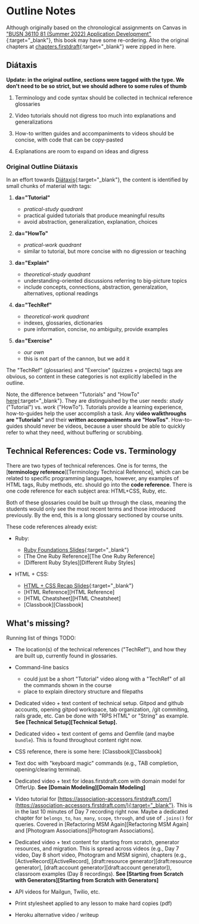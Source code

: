 # Outline Notes

Although originally based on the chronological assignments on Canvas in ["BUSN 36110 81 (Summer 2022) Application Development"](https://canvas.uchicago.edu/courses/41147){:target="_blank"}, this book may have some re-ordering. Also the original chapters at [chapters.firstdraft](https://chapters.firstdraft.com/){:target="_blank"} were zipped in here.

## Diátaxis

**Update: in the original outline, sections were tagged with the type. We don't need to be so strict, but we should adhere to some rules of thumb**

  1. Terminology and code syntax should be collected in technical reference glossaries

  2. Video tutorials should not digress too much into explanations and generalizations

  3. How-to written guides and accompaniments to videos should be concise, with code that can be copy-pasted
  
  4. Explanations are room to expand on ideas and digress 

### Original Outline Diátaxis

In an effort towards [Diátaxis](https://diataxis.fr/){:target="_blank"}, the content is identified by small chunks of material with tags:

  1. **da="Tutorial"**
      - *pratical-study quadrant*
      - practical guided tutorials that produce meaningful results
      - avoid abstraction, generalization, explanation, choices

  2. **da="HowTo"**
      - *pratical-work quadrant*
      - similar to tutorial, but more concise with no digression or teaching

  3. **da="Explain"**
      - *theoretical-study quadrant*
      - understanding-oriented discussions referring to big-picture topics
      - include concepts, connections, abstraction, generalzation, alternatives, optional readings
  
  4. **da="TechRef"**
      - *theoretical-work quadrant*
      - indexes, glossaries, dictionaries
      - pure information, concise, no ambiguity, provide examples

  5. **da="Exercise"**
      - *our own*
      - this is not part of the cannon, but we add it

The "TechRef" (glossaries) and "Exercise" (quizzes + projects) tags are obvious, so content in these categories is not explicitly labelled in the outline.

Note, the difference between "Tutorials" and "HowTo" [here](https://diataxis.fr/tutorials-how-to/#whats-the-difference-between-a-tutorial-and-how-to-guide){:target="_blank"}. They are distinguished by the user needs: *study* ("Tutorial") vs. *work* ("HowTo"). Tutorials provide a learning experience, how-to-guides help the user accomplish a task. Any **video walkthroughs are "Tutorials"** and their **written accompaniments are "HowTos"**. How-to-guides should never be videos, because a user should be able to quickly refer to what they need, without buffering or scrubbing.

## Technical References: Code vs. Terminology

There are two types of technical references. One is for terms, the [**terminology reference**][Terminology Technical Reference], which can be related to specific programming languages, however, any examples of HTML tags, Ruby methods, etc. should go into the **code reference**. There is one code reference for each subject area: HTML+CSS, Ruby, etc.

Both of these glossaries could be built up through the class, meaning the students would only see the most recent terms and those introduced previously. By the end, this is a long glossary sectioned by course units.

These code references already exist:
  
  - Ruby:
    - [Ruby Foundations Slides](https://firstdraft.slides.com/raghubetina/05-ruby-foundations?token=SFyjvCyP){:target="_blank"}
    - [The One Ruby Reference][The One Ruby Reference]
    - [Different Ruby Styles][Different Ruby Styles]

  - HTML + CSS:  
    - [HTML + CSS Recap Slides](https://firstdraft.slides.com/raghubetina/html-and-css-recap?token=8gU8ghvw){:target="_blank"}
    - [HTML Reference][HTML Reference]
    - [HTML Cheatsheet][HTML Cheatsheet]
    - [Classbook][Classbook]

## What's missing?

Running list of things TODO:

  - The location(s) of the technical references ("TechRef"), and how they are built up, currently found in glossaries.

  - Command-line basics
    - could just be a short "Tutorial" video along with a "TechRef" of all the commands shown in the course
    - place to explain directory structure and filepaths

  - Dedicated video + text content of technical setup. Gitpod and github accounts, opening gitpod workspace, tab organization, /git commiting, rails grade, etc. Can be done with "RPS HTML" or "String" as example. **See [Technical Setup][Technical Setup].**

  - Dedicated video + text content of gems and Gemfile (and maybe `bundle`). This is found throughout content right now.

  - CSS reference, there is some here: [Classbook][Classbook]

  - Text doc with "keyboard magic" commands (e.g., TAB completion, opening/clearing terminal). 

  - Dedicated video + text for ideas.firstdraft.com with domain model for OfferUp. **See [Domain Modeling][Domain Modeling]**

  - Video tutorial for [https://association-accessors.firstdraft.com/](https://association-accessors.firstdraft.com/){:target="_blank"}. This is in the last 10 minutes of Day 7 recording right now. Maybe a dedicated chapter for `belongs_to`, `has_many`, `scope`, `through`, and use of `.joins()` for queries. Covered in [Refactoring MSM Again][Refactoring MSM Again] and [Photogram Associations][Photogram Associations].

  - Dedicated video + text content for starting from scratch, generator resources, and migration. This is spread across videos (e.g., Day 7 video, Day 8 short video, Photogram and MSM signin), chapters (e.g., [ActiveRecord][ActiveRecord], [draft:resource generator][draft:resource generator], [draft:account generator][draft:account generator]), classroom examples (Day 8 recordings). **See [Starting from Scratch with Generators][Starting from Scratch with Generators]**

  - API videos for Mailgun, Twilio, etc. 

  - Print stylesheet applied to any lesson to make hard copies (pdf)

  - Heroku alternative video / writeup